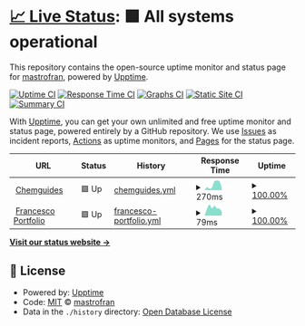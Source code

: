 # [📈 Live Status](https://mastrofran.github.io/upptime): <!--live status--> **🟩 All systems operational**

This repository contains the open-source uptime monitor and status page for [mastrofran](https://mastrofran.github.io/upptime), powered by [Upptime](https://github.com/upptime/upptime).

[![Uptime CI](https://github.com/mastrofran/upptime/workflows/Uptime%20CI/badge.svg)](https://github.com/mastrofran/upptime/actions?query=workflow%3A%22Uptime+CI%22)
[![Response Time CI](https://github.com/mastrofran/upptime/workflows/Response%20Time%20CI/badge.svg)](https://github.com/mastrofran/upptime/actions?query=workflow%3A%22Response+Time+CI%22)
[![Graphs CI](https://github.com/mastrofran/upptime/workflows/Graphs%20CI/badge.svg)](https://github.com/mastrofran/upptime/actions?query=workflow%3A%22Graphs+CI%22)
[![Static Site CI](https://github.com/mastrofran/upptime/workflows/Static%20Site%20CI/badge.svg)](https://github.com/mastrofran/upptime/actions?query=workflow%3A%22Static+Site+CI%22)
[![Summary CI](https://github.com/mastrofran/upptime/workflows/Summary%20CI/badge.svg)](https://github.com/mastrofran/upptime/actions?query=workflow%3A%22Summary+CI%22)

With [Upptime](https://upptime.js.org), you can get your own unlimited and free uptime monitor and status page, powered entirely by a GitHub repository. We use [Issues](https://github.com/mastrofran/upptime/issues) as incident reports, [Actions](https://github.com/mastrofran/upptime/actions) as uptime monitors, and [Pages](https://mastrofran.github.io/upptime) for the status page.

<!--start: status pages-->
<!-- This summary is generated by Upptime (https://github.com/upptime/upptime) -->
<!-- Do not edit this manually, your changes will be overwritten -->
<!-- prettier-ignore -->
| URL | Status | History | Response Time | Uptime |
| --- | ------ | ------- | ------------- | ------ |
| <img alt="" src="https://icons.duckduckgo.com/ip3/chemguides.com.ico" height="13"> [Chemguides](https://chemguides.com) | 🟩 Up | [chemguides.yml](https://github.com/mastrofran/upptime/commits/HEAD/history/chemguides.yml) | <details><summary><img alt="Response time graph" src="./graphs/chemguides/response-time-week.png" height="20"> 270ms</summary><br><a href="https://mastrofran.github.io/upptime/history/chemguides"><img alt="Response time 312" src="https://img.shields.io/endpoint?url=https%3A%2F%2Fraw.githubusercontent.com%2Fmastrofran%2Fupptime%2FHEAD%2Fapi%2Fchemguides%2Fresponse-time.json"></a><br><a href="https://mastrofran.github.io/upptime/history/chemguides"><img alt="24-hour response time 124" src="https://img.shields.io/endpoint?url=https%3A%2F%2Fraw.githubusercontent.com%2Fmastrofran%2Fupptime%2FHEAD%2Fapi%2Fchemguides%2Fresponse-time-day.json"></a><br><a href="https://mastrofran.github.io/upptime/history/chemguides"><img alt="7-day response time 270" src="https://img.shields.io/endpoint?url=https%3A%2F%2Fraw.githubusercontent.com%2Fmastrofran%2Fupptime%2FHEAD%2Fapi%2Fchemguides%2Fresponse-time-week.json"></a><br><a href="https://mastrofran.github.io/upptime/history/chemguides"><img alt="30-day response time 231" src="https://img.shields.io/endpoint?url=https%3A%2F%2Fraw.githubusercontent.com%2Fmastrofran%2Fupptime%2FHEAD%2Fapi%2Fchemguides%2Fresponse-time-month.json"></a><br><a href="https://mastrofran.github.io/upptime/history/chemguides"><img alt="1-year response time 305" src="https://img.shields.io/endpoint?url=https%3A%2F%2Fraw.githubusercontent.com%2Fmastrofran%2Fupptime%2FHEAD%2Fapi%2Fchemguides%2Fresponse-time-year.json"></a></details> | <details><summary><a href="https://mastrofran.github.io/upptime/history/chemguides">100.00%</a></summary><a href="https://mastrofran.github.io/upptime/history/chemguides"><img alt="All-time uptime 99.94%" src="https://img.shields.io/endpoint?url=https%3A%2F%2Fraw.githubusercontent.com%2Fmastrofran%2Fupptime%2FHEAD%2Fapi%2Fchemguides%2Fuptime.json"></a><br><a href="https://mastrofran.github.io/upptime/history/chemguides"><img alt="24-hour uptime 100.00%" src="https://img.shields.io/endpoint?url=https%3A%2F%2Fraw.githubusercontent.com%2Fmastrofran%2Fupptime%2FHEAD%2Fapi%2Fchemguides%2Fuptime-day.json"></a><br><a href="https://mastrofran.github.io/upptime/history/chemguides"><img alt="7-day uptime 100.00%" src="https://img.shields.io/endpoint?url=https%3A%2F%2Fraw.githubusercontent.com%2Fmastrofran%2Fupptime%2FHEAD%2Fapi%2Fchemguides%2Fuptime-week.json"></a><br><a href="https://mastrofran.github.io/upptime/history/chemguides"><img alt="30-day uptime 100.00%" src="https://img.shields.io/endpoint?url=https%3A%2F%2Fraw.githubusercontent.com%2Fmastrofran%2Fupptime%2FHEAD%2Fapi%2Fchemguides%2Fuptime-month.json"></a><br><a href="https://mastrofran.github.io/upptime/history/chemguides"><img alt="1-year uptime 99.99%" src="https://img.shields.io/endpoint?url=https%3A%2F%2Fraw.githubusercontent.com%2Fmastrofran%2Fupptime%2FHEAD%2Fapi%2Fchemguides%2Fuptime-year.json"></a></details>
| <img alt="" src="https://icons.duckduckgo.com/ip3/francescomastrocinque.com.ico" height="13"> [Francesco Portfolio](https://francescomastrocinque.com) | 🟩 Up | [francesco-portfolio.yml](https://github.com/mastrofran/upptime/commits/HEAD/history/francesco-portfolio.yml) | <details><summary><img alt="Response time graph" src="./graphs/francesco-portfolio/response-time-week.png" height="20"> 79ms</summary><br><a href="https://mastrofran.github.io/upptime/history/francesco-portfolio"><img alt="Response time 101" src="https://img.shields.io/endpoint?url=https%3A%2F%2Fraw.githubusercontent.com%2Fmastrofran%2Fupptime%2FHEAD%2Fapi%2Ffrancesco-portfolio%2Fresponse-time.json"></a><br><a href="https://mastrofran.github.io/upptime/history/francesco-portfolio"><img alt="24-hour response time 42" src="https://img.shields.io/endpoint?url=https%3A%2F%2Fraw.githubusercontent.com%2Fmastrofran%2Fupptime%2FHEAD%2Fapi%2Ffrancesco-portfolio%2Fresponse-time-day.json"></a><br><a href="https://mastrofran.github.io/upptime/history/francesco-portfolio"><img alt="7-day response time 79" src="https://img.shields.io/endpoint?url=https%3A%2F%2Fraw.githubusercontent.com%2Fmastrofran%2Fupptime%2FHEAD%2Fapi%2Ffrancesco-portfolio%2Fresponse-time-week.json"></a><br><a href="https://mastrofran.github.io/upptime/history/francesco-portfolio"><img alt="30-day response time 78" src="https://img.shields.io/endpoint?url=https%3A%2F%2Fraw.githubusercontent.com%2Fmastrofran%2Fupptime%2FHEAD%2Fapi%2Ffrancesco-portfolio%2Fresponse-time-month.json"></a><br><a href="https://mastrofran.github.io/upptime/history/francesco-portfolio"><img alt="1-year response time 84" src="https://img.shields.io/endpoint?url=https%3A%2F%2Fraw.githubusercontent.com%2Fmastrofran%2Fupptime%2FHEAD%2Fapi%2Ffrancesco-portfolio%2Fresponse-time-year.json"></a></details> | <details><summary><a href="https://mastrofran.github.io/upptime/history/francesco-portfolio">100.00%</a></summary><a href="https://mastrofran.github.io/upptime/history/francesco-portfolio"><img alt="All-time uptime 99.91%" src="https://img.shields.io/endpoint?url=https%3A%2F%2Fraw.githubusercontent.com%2Fmastrofran%2Fupptime%2FHEAD%2Fapi%2Ffrancesco-portfolio%2Fuptime.json"></a><br><a href="https://mastrofran.github.io/upptime/history/francesco-portfolio"><img alt="24-hour uptime 100.00%" src="https://img.shields.io/endpoint?url=https%3A%2F%2Fraw.githubusercontent.com%2Fmastrofran%2Fupptime%2FHEAD%2Fapi%2Ffrancesco-portfolio%2Fuptime-day.json"></a><br><a href="https://mastrofran.github.io/upptime/history/francesco-portfolio"><img alt="7-day uptime 100.00%" src="https://img.shields.io/endpoint?url=https%3A%2F%2Fraw.githubusercontent.com%2Fmastrofran%2Fupptime%2FHEAD%2Fapi%2Ffrancesco-portfolio%2Fuptime-week.json"></a><br><a href="https://mastrofran.github.io/upptime/history/francesco-portfolio"><img alt="30-day uptime 100.00%" src="https://img.shields.io/endpoint?url=https%3A%2F%2Fraw.githubusercontent.com%2Fmastrofran%2Fupptime%2FHEAD%2Fapi%2Ffrancesco-portfolio%2Fuptime-month.json"></a><br><a href="https://mastrofran.github.io/upptime/history/francesco-portfolio"><img alt="1-year uptime 100.00%" src="https://img.shields.io/endpoint?url=https%3A%2F%2Fraw.githubusercontent.com%2Fmastrofran%2Fupptime%2FHEAD%2Fapi%2Ffrancesco-portfolio%2Fuptime-year.json"></a></details>

<!--end: status pages-->

[**Visit our status website →**](https://mastrofran.github.io/upptime)

## 📄 License

- Powered by: [Upptime](https://github.com/upptime/upptime)
- Code: [MIT](./LICENSE) © [mastrofran](https://mastrofran.github.io/upptime)
- Data in the `./history` directory: [Open Database License](https://opendatacommons.org/licenses/odbl/1-0/)
